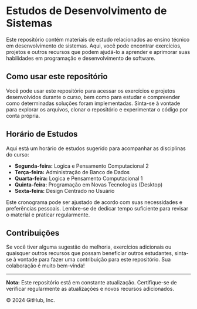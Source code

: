 # Estudos de Desenvolvimento de Sistemas

Este repositório contém materiais de estudo relacionados ao ensino técnico em desenvolvimento de sistemas. Aqui, você pode encontrar exercícios, projetos e outros recursos que podem ajudá-lo a aprender e aprimorar suas habilidades em programação e desenvolvimento de software.

## Como usar este repositório

Você pode usar este repositório para acessar os exercícios e projetos desenvolvidos durante o curso, bem como para estudar e compreender como determinadas soluções foram implementadas. Sinta-se à vontade para explorar os arquivos, clonar o repositório e experimentar o código por conta própria.

## Horário de Estudos

Aqui está um horário de estudos sugerido para acompanhar as disciplinas do curso:

- **Segunda-feira:** Logica e Pensamento Computacional 2
- **Terça-feira:** Administração de Banco de Dados
- **Quarta-feira:** Logica e Pensamento Computacional 1
- **Quinta-feira:** Programação em Novas Tecnologias (Desktop)
- **Sexta-feira:** Design Centrado no Usuário

Este cronograma pode ser ajustado de acordo com suas necessidades e preferências pessoais. Lembre-se de dedicar tempo suficiente para revisar o material e praticar regularmente.

## Contribuições

Se você tiver alguma sugestão de melhoria, exercícios adicionais ou quaisquer outros recursos que possam beneficiar outros estudantes, sinta-se à vontade para fazer uma contribuição para este repositório. Sua colaboração é muito bem-vinda!

---

**Nota:** Este repositório está em constante atualização. Certifique-se de verificar regularmente as atualizações e novos recursos adicionados.

© 2024 GitHub, Inc.
